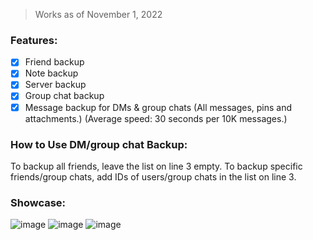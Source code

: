 > Works as of November 1, 2022

### Features:
- [x] Friend backup
- [x] Note backup
- [x] Server backup
- [x] Group chat backup
- [x] Message backup for DMs & group chats (All messages, pins and attachments.) (Average speed: 30 seconds per 10K messages.)

### How to Use DM/group chat Backup:
To backup all friends, leave the list on line 3 empty.
To backup specific friends/group chats, add IDs of users/group chats in the list on line 3.

### Showcase:
![image](https://user-images.githubusercontent.com/109295864/199278928-f203aeca-8a76-4015-89b3-f7d15f9e7a6b.png)
![image](https://user-images.githubusercontent.com/109295864/199279337-8c13f949-7bde-4d49-b7d3-05dc625a3de1.png)
![image](https://user-images.githubusercontent.com/109295864/199279464-69cb52a2-9a77-4fbf-b95a-2cbb34ea339b.png)

